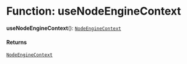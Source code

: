 # Function: useNodeEngineContext

**useNodeEngineContext**(): [`NodeEngineContext`](/auto-docs/form-core/classes/NodeEngineContext.md)

#### Returns

[`NodeEngineContext`](/auto-docs/form-core/classes/NodeEngineContext.md)
